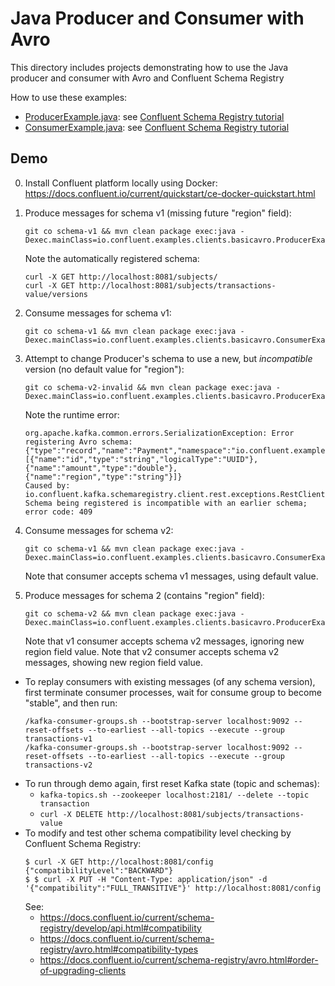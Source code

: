 # Java Producer and Consumer with Avro

This directory includes projects demonstrating how to use the Java producer and consumer with Avro and Confluent Schema Registry

How to use these examples:

* [ProducerExample.java](src/main/java/io/confluent/examples/clients/basicavro/ProducerExample.java): see [Confluent Schema Registry tutorial](https://docs.confluent.io/current/schema-registry/docs/schema_registry_tutorial.html)
* [ConsumerExample.java](src/main/java/io/confluent/examples/clients/basicavro/ConsumerExample.java): see [Confluent Schema Registry tutorial](https://docs.confluent.io/current/schema-registry/docs/schema_registry_tutorial.html)

## Demo

0. Install Confluent platform locally using Docker:
    https://docs.confluent.io/current/quickstart/ce-docker-quickstart.html
1. Produce messages for schema v1 (missing future "region" field):
    ```
    git co schema-v1 && mvn clean package exec:java -Dexec.mainClass=io.confluent.examples.clients.basicavro.ProducerExample
    ```
    Note the automatically registered schema: 
    ```
    curl -X GET http://localhost:8081/subjects/
    curl -X GET http://localhost:8081/subjects/transactions-value/versions
    ```
2. Consume messages for schema v1:
    ```
    git co schema-v1 && mvn clean package exec:java -Dexec.mainClass=io.confluent.examples.clients.basicavro.ConsumerExample
    ```
3. Attempt to change Producer's schema to use a new, but _incompatible_ version (no default value for "region"):
    ```
    git co schema-v2-invalid && mvn clean package exec:java -Dexec.mainClass=io.confluent.examples.clients.basicavro.ProducerExample
    ```
    Note the runtime error:
    ```
    org.apache.kafka.common.errors.SerializationException: Error registering Avro schema: {"type":"record","name":"Payment","namespace":"io.confluent.examples.clients.basicavro","fields":[{"name":"id","type":"string","logicalType":"UUID"},{"name":"amount","type":"double"},{"name":"region","type":"string"}]}
    Caused by: io.confluent.kafka.schemaregistry.client.rest.exceptions.RestClientException: Schema being registered is incompatible with an earlier schema; error code: 409
    ```
4. Consume messages for schema v2:
    ```
    git co schema-v1 && mvn clean package exec:java -Dexec.mainClass=io.confluent.examples.clients.basicavro.ConsumerExample
    ```
    Note that consumer accepts schema v1 messages, using default value.

5. Produce messages for schema 2 (contains "region" field):
    ```
    git co schema-v2 && mvn clean package exec:java -Dexec.mainClass=io.confluent.examples.clients.basicavro.ProducerExample
    ```
    Note that v1 consumer accepts schema v2 messages, ignoring new region field value.
    Note that v2 consumer accepts schema v2 messages, showing new region field value.


* To replay consumers with existing messages (of any schema version), first terminate consumer processes, wait for consume group to become "stable", and then run:
    ```
    /kafka-consumer-groups.sh --bootstrap-server localhost:9092 --reset-offsets --to-earliest --all-topics --execute --group transactions-v1
    /kafka-consumer-groups.sh --bootstrap-server localhost:9092 --reset-offsets --to-earliest --all-topics --execute --group transactions-v2
    ```
* To run through demo again, first reset Kafka state (topic and schemas):
    * `kafka-topics.sh --zookeeper localhost:2181/ --delete --topic transaction`
    * `curl -X DELETE http://localhost:8081/subjects/transactions-value`
* To modify and test other schema compatibility level checking by Confluent Schema Registry:
    ```
    $ curl -X GET http://localhost:8081/config
    {"compatibilityLevel":"BACKWARD"}
    $ $ curl -X PUT -H "Content-Type: application/json" -d '{"compatibility":"FULL_TRANSITIVE"}' http://localhost:8081/config
    ```
    See:
    * https://docs.confluent.io/current/schema-registry/develop/api.html#compatibility
    * https://docs.confluent.io/current/schema-registry/avro.html#compatibility-types
    * https://docs.confluent.io/current/schema-registry/avro.html#order-of-upgrading-clients
